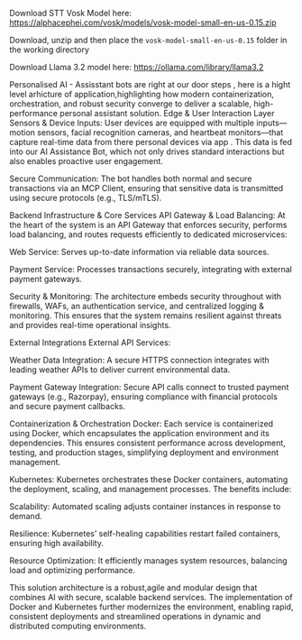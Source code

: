 Download STT Vosk Model here: https://alphacephei.com/vosk/models/vosk-model-small-en-us-0.15.zip

Download, unzip and then place the `vosk-model-small-en-us-0.15` folder in the working directory


Download Llama 3.2 model here: https://ollama.com/library/llama3.2




Personalised AI - Assisstant bots are right at our door steps , here is a hight level arhicture of application,highlighting how modern containerization, orchestration, and robust security converge to deliver a scalable, high-performance personal assistant solution. 
Edge & User Interaction Layer
Sensors & Device Inputs:
User devices are equipped with multiple inputs—motion sensors, facial recognition cameras, and heartbeat monitors—that capture real-time data from there personal devices via app . This data is fed into our AI Assistance Bot, which not only drives standard interactions but also enables proactive user engagement.

Secure Communication:
The bot handles both normal and secure transactions via an MCP Client, ensuring that sensitive data is transmitted using secure protocols (e.g., TLS/mTLS).

Backend Infrastructure & Core Services
API Gateway & Load Balancing:
At the heart of the system is an API Gateway that enforces security, performs load balancing, and routes requests efficiently to dedicated microservices:

Web Service: Serves up-to-date information via reliable data sources.

Payment Service: Processes transactions securely, integrating with external payment gateways.

Security & Monitoring:
The architecture embeds security throughout with firewalls, WAFs, an authentication service, and centralized logging & monitoring. This ensures that the system remains resilient against threats and provides real-time operational insights.

External Integrations
External API Services:

Weather Data Integration: A secure HTTPS connection integrates with leading weather APIs to deliver current environmental data.

Payment Gateway Integration: Secure API calls connect to trusted payment gateways (e.g., Razorpay), ensuring compliance with financial protocols and secure payment callbacks.

Containerization & Orchestration
Docker:
Each service is containerized using Docker, which encapsulates the application environment and its dependencies. This ensures consistent performance across development, testing, and production stages, simplifying deployment and environment management.

Kubernetes:
Kubernetes orchestrates these Docker containers, automating the deployment, scaling, and management processes. The benefits include:

Scalability: Automated scaling adjusts container instances in response to demand.

Resilience: Kubernetes’ self-healing capabilities restart failed containers, ensuring high availability.

Resource Optimization: It efficiently manages system resources, balancing load and optimizing performance.


This solution architecture is a robust,agile and modular design that combines  AI with secure, scalable backend services. The implementation of Docker and Kubernetes further modernizes the environment, enabling rapid, consistent deployments and streamlined operations in dynamic and distributed computing environments.
